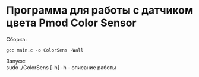 # Программа для работы с датчиком цвета Pmod Color Sensor

Сборка:  
```
gcc main.c -o ColorSens -Wall  
```

Запуск:  
sudo ./ColorSens [-h]
-h - описание работы  